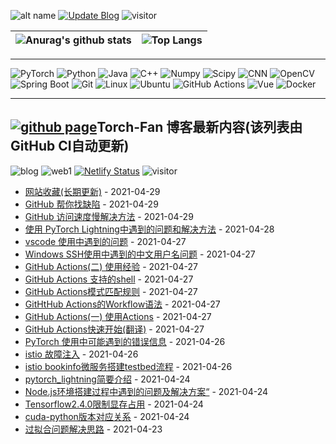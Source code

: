 ![alt name](https://img.shields.io/badge/fan%20qiliang-NanKai-orange)  [![Update Blog](https://github.com/QiliangFan/QiliangFan/actions/workflows/update_blog.yml/badge.svg)](https://github.com/QiliangFan/QiliangFan/actions/workflows/update_blog.yml) ![visitor](https://img.shields.io/badge/dynamic/json?url=https://runkit.io/qiliangfan/github-busuanzi/branches/master&query=$.site_uv&label=visitor)


| ![Anurag's github stats](https://github-readme-stats.vercel.app/api?username=QiliangFan&show_icons=true&theme=dracula)  | ![Top Langs](https://github-readme-stats.vercel.app/api/top-langs/?username=QiliangFan&layout=compact) |
| --| ---|

---

![PyTorch](https://img.shields.io/static/v1?label=&message=PyTorch&color=%3CCOLOR%3E&logo=PyTorch) 
![Python](https://img.shields.io/static/v1?style=flat&logo=Python&label=&message=Python&color=9cf)
![Java](https://img.shields.io/static/v1?style=flat&logo=Java&label=&message=Java&color=blueviolet)
![C++](https://img.shields.io/static/v1?style=flat&logo=C%2B%2B&label=&message=c%2B%2B&color=important)
![Numpy](https://img.shields.io/static/v1?style=flat&logo=Numpy&label=&message=Numpy&color=yellow)
![Scipy](https://img.shields.io/static/v1?style=flat&logo=Scipy&label=&message=Scipy&color=blue)
![CNN](https://img.shields.io/static/v1?style=flat&logo=CNN&label=&message=CNN&color=critical)
![OpenCV](https://img.shields.io/static/v1?style=flat&logo=OpenCV&label=&message=OpenCV&color=%235c3ee8)
![Spring Boot](https://img.shields.io/static/v1?style=flat&logo=Spring&label=&message=Spring%20Boot&color=blue)
![Git](https://img.shields.io/static/v1?style=flat&logo=Git&label=&message=Git&color=%236DB33F)
![Linux](https://img.shields.io/static/v1?style=flat&logo=Linux&label=&message=Linux&color=9cf)
![Ubuntu](https://img.shields.io/static/v1?style=flat&logo=Ubuntu&label=&message=Ubuntu&color=%23395420)
![GitHub Actions](https://img.shields.io/static/v1?style=flat&logo=GitHub%20Actions&label=&message=GitHub%20Actions&color=%23212121)
![Vue](https://img.shields.io/static/v1?style=flat&logo=Vue.js&label=&message=Vue.js&color=%23212121)
![Docker](https://img.shields.io/static/v1?style=flat&logo=Docker&label=&message=Docker&color=yellow)




---

## [![github page](https://img.shields.io/github/deployments/qiliangfan/qiliangfan.github.io/github-pages?style=for-the-badge)](https://github.com/QiliangFan/qiliangfan.github.io)Torch-Fan 博客最新内容(该列表由GitHub CI自动更新)

![blog](https://img.shields.io/website?logo=Netlify&url=https%3A%2F%2Ftorch-fan.netlify.app%2F) ![web1](https://img.shields.io/mozilla-observatory/grade-score/torch-fan.netlify.app?logo=Netlify&publish) 
[![Netlify Status](https://api.netlify.com/api/v1/badges/7db7e56b-8baa-4768-970f-00e58f6cdb5d/deploy-status)](https://app.netlify.com/sites/torch-fan/deploys)
![visitor](https://img.shields.io/badge/dynamic/json?url=https://runkit.io/qiliangfan/busuanzi/branches/master&query=$.site_uv&label=visitor)

<!-- START_SECTION:blog -->
* <a href='https://torch-fan.netlify.app/20210429/wang-zhan-shou-cang/' target='_blank'>网站收藏(长期更新)</a> - 2021-04-29
* <a href='https://torch-fan.netlify.app/20210429/github-bang-ni-zhao-que-xian/' target='_blank'>GitHub 帮你找缺陷</a> - 2021-04-29
* <a href='https://torch-fan.netlify.app/20210429/github-fang-wen-su-du-man-jie-jue-fang-fa/' target='_blank'>GitHub 访问速度慢解决方法</a> - 2021-04-29
* <a href='https://torch-fan.netlify.app/20210428/shi-yong-pytorch-lightning-zhong-yu-dao-de-wen-ti-he-jie-jue-fang-fa/' target='_blank'>使用 PyTorch Lightning中遇到的问题和解决方法</a> - 2021-04-28
* <a href='https://torch-fan.netlify.app/20210427/vscode-shi-yong-zhong-yu-dao-de-wen-ti/' target='_blank'>vscode 使用中遇到的问题</a> - 2021-04-27
* <a href='https://torch-fan.netlify.app/20210427/windows-ssh-shi-yong-zhong-yu-dao-de-zhong-wen-yong-hu-ming-wen-ti/' target='_blank'>Windows SSH使用中遇到的中文用户名问题</a> - 2021-04-27
* <a href='https://torch-fan.netlify.app/20210427/github-actions-er-shi-yong-jing-yan/' target='_blank'>GitHub Actions(二) 使用经验</a> - 2021-04-27
* <a href='https://torch-fan.netlify.app/20210427/github-actions-zhi-chi-de-shell/' target='_blank'>GitHub Actions 支持的shell</a> - 2021-04-27
* <a href='https://torch-fan.netlify.app/20210427/github-actions-mo-shi-pi-pei-gui-ze/' target='_blank'>GitHub Actions模式匹配规则</a> - 2021-04-27
* <a href='https://torch-fan.netlify.app/20210427/giththub-actions-de-workflow-yu-fa/' target='_blank'>GitHtHub Actions的Workflow语法</a> - 2021-04-27
* <a href='https://torch-fan.netlify.app/20210427/github-actions-yi-shi-yong-actions/' target='_blank'>GitHub Actions(一) 使用Actions</a> - 2021-04-27
* <a href='https://torch-fan.netlify.app/20210427/github-actions-kuai-su-kai-shi-fan-yi/' target='_blank'>GitHub Actions快速开始(翻译)</a> - 2021-04-27
* <a href='https://torch-fan.netlify.app/20210426/pytorch-shi-yong-zhong-ke-neng-yu-dao-de-cuo-wu-xin-xi/' target='_blank'>PyTorch 使用中可能遇到的错误信息</a> - 2021-04-26
* <a href='https://torch-fan.netlify.app/20210426/istio-gu-zhang-zhu-ru/' target='_blank'>istio 故障注入</a> - 2021-04-26
* <a href='https://torch-fan.netlify.app/20210426/istio-bookinfo-wei-fu-wu-da-jian-testbed-liu-cheng/' target='_blank'>istio bookinfo微服务搭建testbed流程</a> - 2021-04-26
* <a href='https://torch-fan.netlify.app/20210424/pytorch-lightning-jian-yao-jie-shao/' target='_blank'>pytorch_lightning简要介绍</a> - 2021-04-24
* <a href='https://torch-fan.netlify.app/20210424/node-js-huan-jing-da-jian-guo-cheng-zhong-yu-dao-de-wen-ti-ji-jie-jue-fang-an/' target='_blank'>Node.js环境搭建过程中遇到的问题及解决方案“</a> - 2021-04-24
* <a href='https://torch-fan.netlify.app/20210424/tensorflow2-4-0-xian-zhi-xian-cun-zhan-yong/' target='_blank'>Tensorflow2.4.0限制显存占用</a> - 2021-04-24
* <a href='https://torch-fan.netlify.app/20210424/cuda-python-ban-ben-dui-ying-guan-xi/' target='_blank'>cuda-python版本对应关系</a> - 2021-04-24
* <a href='https://torch-fan.netlify.app/20210423/guo-ni-he-wen-ti-jie-jue-si-lu/' target='_blank'>过拟合问题解决思路</a> - 2021-04-23
<!-- END_SECTION:blog -->